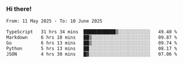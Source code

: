 ### Hi there!

<!--START_SECTION:waka-->

```txt
From: 11 May 2025 - To: 10 June 2025

TypeScript   31 hrs 34 mins  ████████████▒░░░░░░░░░░░░   49.40 %
Markdown     6 hrs 18 mins   ██▒░░░░░░░░░░░░░░░░░░░░░░   09.87 %
Go           6 hrs 13 mins   ██▒░░░░░░░░░░░░░░░░░░░░░░   09.74 %
Python       5 hrs 13 mins   ██░░░░░░░░░░░░░░░░░░░░░░░   08.17 %
JSON         4 hrs 30 mins   █▓░░░░░░░░░░░░░░░░░░░░░░░   07.06 %
```

<!--END_SECTION:waka-->
